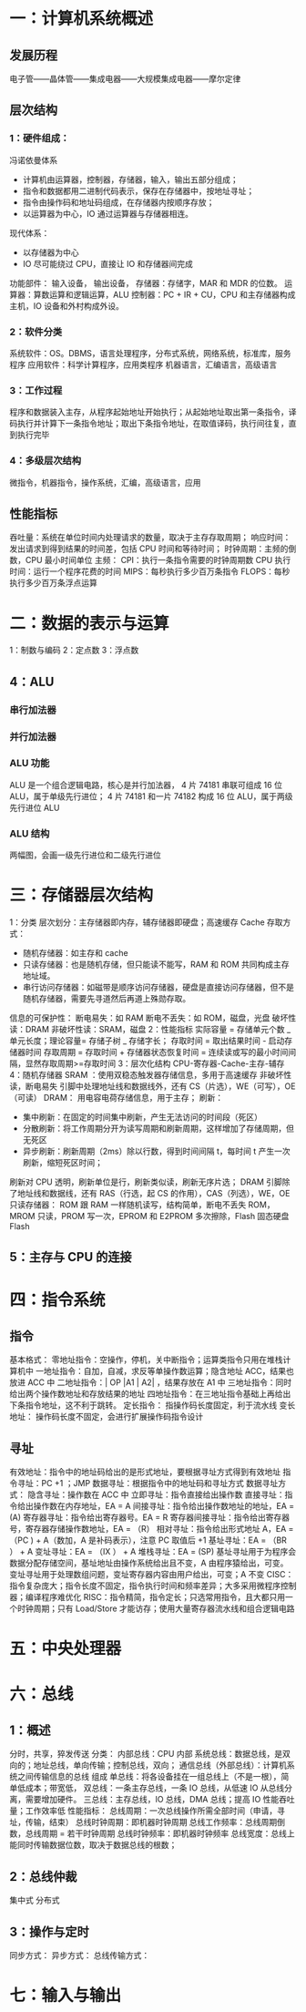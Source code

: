 # 一：计算机系统概述
## 发展历程
电子管——晶体管——集成电器——大规模集成电器——摩尔定律
## 层次结构
### 1：硬件组成：
冯诺依曼体系

- 计算机由运算器，控制器，存储器，输入，输出五部分组成；
- 指令和数据都用二进制代码表示，保存在存储器中，按地址寻址；
- 指令由操作码和地址码组成，在存储器内按顺序存放；
- 以运算器为中心，IO 通过运算器与存储器相连。

现代体系：

- 以存储器为中心
- IO 尽可能绕过 CPU，直接让 IO 和存储器间完成

功能部件：
输入设备，
输出设备，
存储器：存储字，MAR 和 MDR 的位数。
运算器：算数运算和逻辑运算，ALU
控制器：PC + IR + CU，CPU 和主存储器构成主机，IO 设备和外村构成外设。
### 2：软件分类
系统软件：OS。DBMS，语言处理程序，分布式系统，网络系统，标准库，服务程序
应用软件：科学计算程序，应用类程序
机器语言，汇编语言，高级语言
### 3：工作过程
程序和数据装入主存，从程序起始地址开始执行；从起始地址取出第一条指令，译码执行并计算下一条指令地址；取出下条指令地址，在取值译码，执行间往复，直到执行完毕
### 4：多级层次结构
微指令，机器指令，操作系统，汇编，高级语言，应用
## 性能指标
吞吐量：系统在单位时间内处理请求的数量，取决于主存存取周期；
响应时间：发出请求到得到结果的时间差，包括 CPU 时间和等待时间；
时钟周期：主频的倒数，CPU 最小时间单位
主频：
CPI：执行一条指令需要的时钟周期数
CPU 执行时间：运行一个程序花费的时间
MIPS：每秒执行多少百万条指令
FLOPS：每秒执行多少百万条浮点运算
# 二：数据的表示与运算
1：制数与编码
2：定点数
3：浮点数
## 4：ALU
### 串行加法器
### 并行加法器
### ALU 功能
ALU 是一个组合逻辑电路，核心是并行加法器，
4 片 74181 串联可组成 16 位 ALU，属于单级先行进位；
4 片 74181 和一片 74182 构成 16 位 ALU，属于两级先行进位 ALU
### ALU 结构
两幅图，会画一级先行进位和二级先行进位
# 三：存储器层次结构
1：分类
层次划分：主存储器即内存，辅存储器即硬盘；高速缓存 Cache
存取方式：

- 随机存储器：如主存和 cache
- 只读存储器：也是随机存储，但只能读不能写，RAM 和 ROM 共同构成主存地址域。
- 串行访问存储器：如磁带是顺序访问存储器，硬盘是直接访问存储器，但不是随机存储器，需要先寻道然后再道上殊勋存取。

信息的可保护性：
断电易失：如 RAM
断电不丢失：如 ROM，磁盘，光盘
破坏性读：DRAM
非破坏性读：SRAM，磁盘
2：性能指标
实际容量 = 存储单元个数 _ 单元长度；理论容量= 存储子树 _ 存储字长；
存取时间 = 取出结果时间 - 启动存储器时间
存取周期 = 存取时间 + 存储器状态恢复时间 = 连续读或写的最小时间间隔，显然存取周期>=存取时间
3：层次化结构
CPU-寄存器-Cache-主存-辅存
4：随机存储器
SRAM ：使用双稳态触发器存储信息，多用于高速缓存
非破坏性读，断电易失
引脚中处理地址线和数据线外，还有 CS（片选），WE（可写），OE（可读）
DRAM：
用电容电荷存储信息，用于主存；
刷新：

- 集中刷新：在固定的时间集中刷新，产生无法访问的时间段（死区）
- 分散刷新：将工作周期分开为读写周期和刷新周期，这样增加了存储周期，但无死区
- 异步刷新：刷新周期（2ms）除以行数，得到时间间隔 t，每时间 t 产生一次刷新，缩短死区时间；

刷新对 CPU 透明，刷新单位是行，刷新类似读，刷新无序片选；
DRAM 引脚除了地址线和数据线，还有 RAS（行选，起 CS 的作用），CAS（列选），WE，OE
只读存储器：
ROM 跟 RAM 一样随机读写，结构简单，断电不丢失
ROM，MROM 只读，PROM 写一次，EPROM 和 E2PROM 多次擦除，Flash 固态硬盘
Flash
## 5：主存与 CPU 的连接
# 四：指令系统
## 指令
基本格式：
零地址指令：空操作，停机，关中断指令；运算类指令只用在堆栈计算机中
一地址指令：自加，自减，求反等单操作数运算；隐含地址 ACC，结果也放进 ACC 中
二地址指令：| OP |A1 | A2| ，结果存放在 A1 中
三地址指令：同时给出两个操作数地址和存放结果的地址
四地址指令：在三地址指令基础上再给出下条指令地址，这不利于跳转。
定长指令：
指操作码长度固定，利于流水线
变长地址：
操作码长度不固定，会进行扩展操作码指令设计
## 寻址
有效地址：指令中的地址码给出的是形式地址，要根据寻址方式得到有效地址
指令寻址：PC +1 ；JMP
数据寻址：根据指令中的地址码和寻址方式
数据寻址方式：
隐含寻址：操作数在 ACC 中
立即寻址：指令直接给出操作数
直接寻址：指令给出操作数在内存地址，EA = A
间接寻址：指令给出操作数地址的地址，EA = (A)
寄存器寻址：指令给出寄存器号。EA = R
寄存器间接寻址：指令给出寄存器号，寄存器存储操作数地址，EA = （R）
相对寻址：指令给出形式地址 A，EA = （PC ) + A（数加，A 是补码表示），注意 PC 取值后 +1
基址寻址：EA = （BR ） + A
变址寻址：EA = （IX ） + A
堆栈寻址：EA = (SP)
基址寻址用于为程序会数据分配存储空间，基址地址由操作系统给出且不变，A 由程序猿给出，可变。
变址寻址用于处理数组问题，变址寄存器内容由用户给出，可变；A 不变
CISC：指令复杂庞大；指令长度不固定，指令执行时间和频率差异；大多采用微程序控制器；编译程序难优化
RISC：指令精简，指令定长；只选常用指令，且大都只用一个时钟周期；只有 Load/Store 才能访存；使用大量寄存器流水线和组合逻辑电路
# 五：中央处理器
# 六：总线
## 1：概述
分时，共享，猝发传送
分类：
内部总线：CPU 内部
系统总线：数据总线，是双向的；地址总线，单向传输；控制总线，双向；
通信总线（外部总线）：计算机系统之间传输信息的总线
组成
单总线：将各设备挂在一组总线上（不是一根），简单低成本；带宽低，
双总线：一条主存总线，一条 IO 总线，从低速 IO 从总线分离，需要增加硬件。
三总线：主存总线，IO 总线，DMA 总线；提高 IO 性能吞吐量；工作效率低
性能指标：
总线周期：一次总线操作所需全部时间（申请，寻址，传输，结束）
总线时钟周期：即机器时钟周期
总线工作频率：总线周期倒数，总线周期 = 若干时钟周期
总线时钟频率：即机器时钟频率
总线宽度：总线上能同时传输数据位数，取决于数据总线的根数；
## 2：总线仲裁
集中式
分布式
## 3：操作与定时
同步方式：
异步方式：
总线传输方式：
# 七：输入与输出
